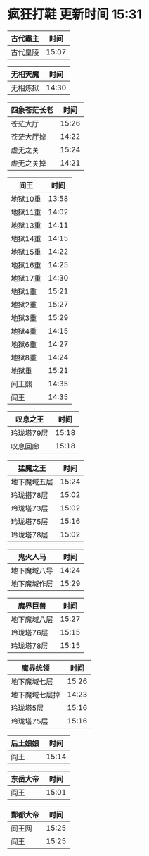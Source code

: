 # 疯狂打鞋 更新时间 15:31

| 古代霸主   | 时间    |
|--------|-------|
| 古代皇陵 | 15:07 |

| 无相天魔   | 时间    |
|--------|-------|
| 无相炼狱 | 14:30 |

| 四象苍茫长老   | 时间    |
|--------|-------|
| 苍茫大厅 | 15:26 |
| 苍茫大厅掉 | 14:22 |
| 虚无之关 | 15:24 |
| 虚无之关掉 | 14:21 |

| 间王   | 时间    |
|--------|-------|
| 地狱10重 | 13:58 |
| 地狱11重 | 14:02 |
| 地狱13重 | 14:11 |
| 地狱14重 | 14:15 |
| 地狱15重 | 14:22 |
| 地狱16重 | 14:25 |
| 地狱17重 | 14:30 |
| 地狱1重 | 15:21 |
| 地狱2重 | 15:27 |
| 地狱3重 | 15:29 |
| 地狱4重 | 14:15 |
| 地狱6重 | 14:27 |
| 地狱8重 | 14:24 |
| 地狱重 | 15:21 |
| 间王熙 | 14:35 |
| 阎王 | 14:35 |

| 叹息之王   | 时间    |
|--------|-------|
| 玲珑塔79层 | 15:18 |
| 叹息回廊 | 15:18 |

| 猛魔之王   | 时间    |
|--------|-------|
| 地下魔域五层 | 15:24 |
| 玲珑搭78层 | 15:02 |
| 玲珑塔73层 | 15:02 |
| 玲珑塔75层 | 15:16 |
| 玲珑塔78层 | 15:02 |

| 鬼火人马   | 时间    |
|--------|-------|
| 地下魔域八导 | 14:24 |
| 地下魔域作层 | 15:29 |

| 魔界巨兽   | 时间    |
|--------|-------|
| 地下魔域八层 | 15:27 |
| 玲珑塔76层 | 15:15 |
| 玲珑塔78层 | 15:15 |

| 魔界统领   | 时间    |
|--------|-------|
| 地下魔域七层 | 15:26 |
| 地下魔域七层掉 | 14:23 |
| 玲珑塔5层 | 15:16 |
| 玲珑塔75层 | 15:16 |

| 后土娘娘   | 时间    |
|--------|-------|
| 阎王 | 15:14 |

| 东岳大帝   | 时间    |
|--------|-------|
| 阎王 | 15:01 |

| 酆都大帝   | 时间    |
|--------|-------|
| 间王网 | 15:25 |
| 阎王 | 15:25 |